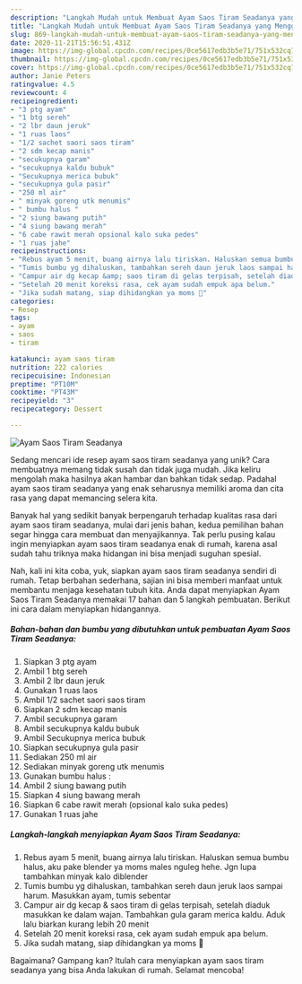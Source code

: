 ```yaml
---
description: "Langkah Mudah untuk Membuat Ayam Saos Tiram Seadanya yang Menggugah Selera"
title: "Langkah Mudah untuk Membuat Ayam Saos Tiram Seadanya yang Menggugah Selera"
slug: 869-langkah-mudah-untuk-membuat-ayam-saos-tiram-seadanya-yang-menggugah-selera
date: 2020-11-21T15:56:51.431Z
image: https://img-global.cpcdn.com/recipes/0ce5617edb3b5e71/751x532cq70/ayam-saos-tiram-seadanya-foto-resep-utama.jpg
thumbnail: https://img-global.cpcdn.com/recipes/0ce5617edb3b5e71/751x532cq70/ayam-saos-tiram-seadanya-foto-resep-utama.jpg
cover: https://img-global.cpcdn.com/recipes/0ce5617edb3b5e71/751x532cq70/ayam-saos-tiram-seadanya-foto-resep-utama.jpg
author: Janie Peters
ratingvalue: 4.5
reviewcount: 4
recipeingredient:
- "3 ptg ayam"
- "1 btg sereh"
- "2 lbr daun jeruk"
- "1 ruas laos"
- "1/2 sachet saori saos tiram"
- "2 sdm kecap manis"
- "secukupnya garam"
- "secukupnya kaldu bubuk"
- "Secukupnya merica bubuk"
- "secukupnya gula pasir"
- "250 ml air"
- " minyak goreng utk menumis"
- " bumbu halus "
- "2 siung bawang putih"
- "4 siung bawang merah"
- "6 cabe rawit merah opsional kalo suka pedes"
- "1 ruas jahe"
recipeinstructions:
- "Rebus ayam 5 menit, buang airnya lalu tiriskan. Haluskan semua bumbu halus, aku pake blender ya moms males nguleg hehe. Jgn lupa tambahkan minyak kalo diblender"
- "Tumis bumbu yg dihaluskan, tambahkan sereh daun jeruk laos sampai harum. Masukkan ayam, tumis sebentar"
- "Campur air dg kecap &amp; saos tiram di gelas terpisah, setelah diaduk masukkan ke dalam wajan. Tambahkan gula garam merica kaldu. Aduk lalu biarkan kurang lebih 20 menit"
- "Setelah 20 menit koreksi rasa, cek ayam sudah empuk apa belum."
- "Jika sudah matang, siap dihidangkan ya moms 🥰"
categories:
- Resep
tags:
- ayam
- saos
- tiram

katakunci: ayam saos tiram 
nutrition: 222 calories
recipecuisine: Indonesian
preptime: "PT10M"
cooktime: "PT43M"
recipeyield: "3"
recipecategory: Dessert

---
```



![Ayam Saos Tiram Seadanya](https://img-global.cpcdn.com/recipes/0ce5617edb3b5e71/751x532cq70/ayam-saos-tiram-seadanya-foto-resep-utama.jpg)

Sedang mencari ide resep ayam saos tiram seadanya yang unik? Cara membuatnya memang tidak susah dan tidak juga mudah. Jika keliru mengolah maka hasilnya akan hambar dan bahkan tidak sedap. Padahal ayam saos tiram seadanya yang enak seharusnya memiliki aroma dan cita rasa yang dapat memancing selera kita.



Banyak hal yang sedikit banyak berpengaruh terhadap kualitas rasa dari ayam saos tiram seadanya, mulai dari jenis bahan, kedua pemilihan bahan segar hingga cara membuat dan menyajikannya. Tak perlu pusing kalau ingin menyiapkan ayam saos tiram seadanya enak di rumah, karena asal sudah tahu triknya maka hidangan ini bisa menjadi suguhan spesial.


Nah, kali ini kita coba, yuk, siapkan ayam saos tiram seadanya sendiri di rumah. Tetap berbahan sederhana, sajian ini bisa memberi manfaat untuk membantu menjaga kesehatan tubuh kita. Anda dapat menyiapkan Ayam Saos Tiram Seadanya memakai 17 bahan dan 5 langkah pembuatan. Berikut ini cara dalam menyiapkan hidangannya.

<!--inarticleads1-->

##### Bahan-bahan dan bumbu yang dibutuhkan untuk pembuatan Ayam Saos Tiram Seadanya:

1. Siapkan 3 ptg ayam
1. Ambil 1 btg sereh
1. Ambil 2 lbr daun jeruk
1. Gunakan 1 ruas laos
1. Ambil 1/2 sachet saori saos tiram
1. Siapkan 2 sdm kecap manis
1. Ambil secukupnya garam
1. Ambil secukupnya kaldu bubuk
1. Ambil Secukupnya merica bubuk
1. Siapkan secukupnya gula pasir
1. Sediakan 250 ml air
1. Sediakan  minyak goreng utk menumis
1. Gunakan  bumbu halus :
1. Ambil 2 siung bawang putih
1. Siapkan 4 siung bawang merah
1. Siapkan 6 cabe rawit merah (opsional kalo suka pedes)
1. Gunakan 1 ruas jahe




<!--inarticleads2-->

##### Langkah-langkah menyiapkan Ayam Saos Tiram Seadanya:

1. Rebus ayam 5 menit, buang airnya lalu tiriskan. Haluskan semua bumbu halus, aku pake blender ya moms males nguleg hehe. Jgn lupa tambahkan minyak kalo diblender
1. Tumis bumbu yg dihaluskan, tambahkan sereh daun jeruk laos sampai harum. Masukkan ayam, tumis sebentar
1. Campur air dg kecap &amp; saos tiram di gelas terpisah, setelah diaduk masukkan ke dalam wajan. Tambahkan gula garam merica kaldu. Aduk lalu biarkan kurang lebih 20 menit
1. Setelah 20 menit koreksi rasa, cek ayam sudah empuk apa belum.
1. Jika sudah matang, siap dihidangkan ya moms 🥰




Bagaimana? Gampang kan? Itulah cara menyiapkan ayam saos tiram seadanya yang bisa Anda lakukan di rumah. Selamat mencoba!
